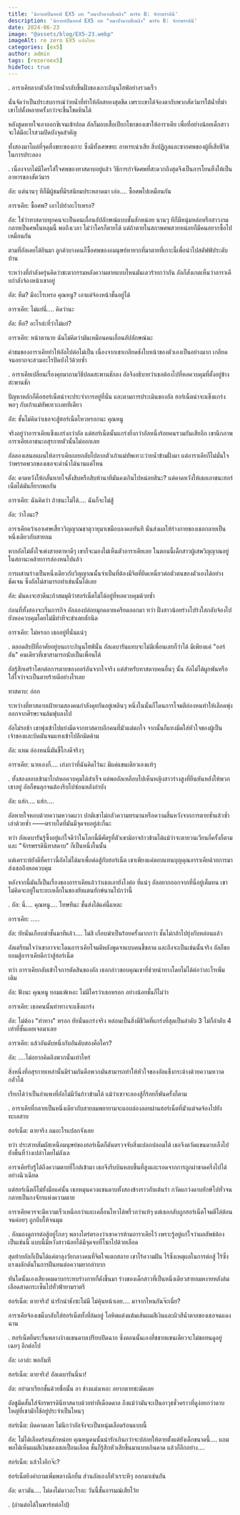 ```yaml
---
title: 'นิยายสปินออฟ EX5 บท "หมาป่าดาบสีเพลิง" พาร์ท 8: จักรพรรดินี'
description: 'นิยายสปินออฟ EX5 บท "หมาป่าดาบสีเพลิง" พาร์ท 8: จักรพรรดินี'
date: 2024-06-23
image: "@assets/blog/EX5-23.webp"
imageAlt: re zero EX5 แปลไทย
categories: [ex5]
author: admin
tags: [rezeroex5]
hideToc: true
---
```

.
อาราเคียลากตัวอัลว่ายน้ำกลับขึ้นฝั่งของเกาะกินุนไฮฟ์อย่างรวดเร็ว

นั่นจัดว่าเป็นประสบการณ์ว่ายน้ำที่ทำให้อัลสยองสุดขีด เพราะเขาได้จ้องตากับพวกสัตว์มารใต้น้ำที่ฆ่าเขาไปตั้งหลายครั้งกว่าจะขึ้นโขดหินได้

หลังสูดหายใจเอาออกซิเจนเข้าปอด อัลก็มอบเสื้อเปียกโชกของเขาให้อาราเคีย เพื่อที่อย่างน้อยเด็กสาวจะได้มีอะไรสวมปิดบังจุดสำคัญ

ทั้งสองมาโผล่ที่จุดทิ้งขยะของเกาะ ซึ่งมีทั้งเศษขยะ อาหารเน่าเสีย สิ่งปฏิกูลและซากศพของผู้ที่เสียชีวิตในการประลอง

.
เนื่องจากไม่มีใครใส่ใจศพของทาสดาบอยู่แล้ว วิธีการกำจัดศพที่สะดวกถึงสุดจึงเป็นการโยนทิ้งให้เป็นอาหารของสัตว์มาร

อัล: แต่นานๆ ทีก็มีผู้ชมที่มีรสนิยมประหลาดมา เอ่อ.... ซื้อศพไปเหมือนกัน

อาราเคีย: ซื้อศพ? เอาไปทำอะไรเหรอ?

อัล: ใช่ว่าทาสดาบทุกคนจะเป็นคนเถื่อนอัปลักษณ์แบบชั้นสักหน่อย นานๆ ทีก็มีหนุ่มหล่อหรือสาวงามกลายเป็นศพในหลุมนี้ พอถึงเวลา ไม่ว่าใครก็ตายได้ แต่ถ้าตายในสภาพศพสวยหน่อยก็มีคนอยากซื้อไปเหมือนกัน

ตามที่อัลเคยได้ยินมา ลูกค้าบางคนก็ซื้อศพของอมนุษย์หายากที่มาตายที่เกาะนี้เพื่อนำไปสตัฟฟ์ประดับบ้าน

ระหว่างที่กำลังครุ่นคิดว่าชะตากรรมหลังความตายแบบไหนมันเลวร้ายกว่ากัน อัลก็สังเกตเห็นว่าอาราเคียกำลังจ้องหน้าเขาอยู่

อัล: หืม? มีอะไรเหรอ คุณหนู? เอาแต่จ้องหน้าชั้นอยู่ได้

อาราเคีย: ไม่แย่นี่.... คิดว่านะ

อัล: หือ? อะไรล่ะที่ว่าไม่แย่?

อาราเคีย: หน้าตานาย ฉันไม่คิดว่ามันเหมือนคนเถื่อนอัปลักษณ์นะ

คำชมของอาราเคียทำให้อัลไปต่อไม่เป็น เนื่องจากเขาเกลียดชังใบหน้าของตัวเองเป็นอย่างมาก เกลียดจนอยากจะสวมอะไรปิดบังไว้ด้วยซ้ำ

.
อาราเคียเปลี่ยนเรื่องคุยมาถามวิธีปลดสะพานชักลง อัลจึงอธิบายว่าเธอต้องไปที่หอควบคุมที่ตั้งอยู่ข้างสะพานชัก

ปัญหาหลักก็คือฮอร์เน็ตน่าจะประจำการอยู่ที่นั่น และตามการประเมินของอัล ฮอร์เน็ตน่าจะแข็งแกร่งพอๆ กับเก้าแม่ทัพเทวะเลยทีเดียว

อัล: ชั้นไม่คิดว่าเธอจะสู้ฮอร์เน็ตไหวหรอกนะ คุณหนู

จริงอยู่ว่าอาราเคียแข็งแกร่งกว่าอัล แต่ฮอร์เน็ตนั้นแกร่งยิ่งกว่าอัลหนึ่งร้อยคนรวมกันเสียอีก เขานึกภาพอาราเคียเอาชนะอสุรกายตัวนั้นไม่ออกเลย

อัลลองเสนอแผนให้อาราเคียถอยกลับไปลากตัวเก้าแม่ทัพเทวะว่ายน้ำข้ามฝั่งมา แต่อาราเคียก็ไม่มั่นใจว่าพรรคพวกของเธอจะดำน้ำได้นานแค่ไหน

อัล: คาดหวังให้กลั้นหายใจตั้งสิบหรือสิบห้านาทีมันคงเกินไปหน่อยสินะ? แต่คาดหวังให้เธอเอาชนะฮอร์เน็ตได้มันก็ยากพอกัน

อาราเคีย: ฉันคิดว่า ถ้าชนะไม่ได้.... ฉันก็จะไม่สู้

อัล: ว่าไงนะ?

อาราเคียคว้าเอาเศษเสี้ยววิญญาณธาตุวายุมาเขมือบลงคอทันที นั่นส่งผลให้ร่างกายของเธอกลายเป็นหนึ่งเดียวกับสายลม

หากอัลไม่ตั้งใจเพ่งสายตาหาดีๆ เขาก็จะมองไม่เห็นตัวอาราเคียเลย ในตอนนี้เด็กสาวผู้เสพวิญญาณอยู่ในสถานะคล้ายการล่องหนไปแล้ว

การผสานร่างเป็นหนึ่งเดียวกับวิญญาณนั้นจำเป็นที่ต้องมีจิตที่ยึดเหนี่ยวต่อตัวตนของตัวเองได้อย่างชัดเจน ซึ่งอัลไม่สามารถทำเช่นนั้นได้เลย

อัล: มันคงจะฮาดีนะถ้าสมมุติว่าฮอร์เน็ตไม่ได้อยู่ที่หอควบคุมด้วยซ้ำ

ก่อนที่ทั้งสองจะเริ่มภารกิจ อัลลองปล่อยมุกคลายเครียดออกมา ทว่า ฝั่งสาวน้อยร่างโปร่งใสกลับจ้องไปยังหอควบคุมโดยไม่มีท่าทีจะขำเลยสักนิด

อาราเคีย: ไม่หรอก เธออยู่ที่นั่นแน่ๆ

.
ตลอดสิบปีที่อาศัยอยู่บนเกาะกินุนไฮฟ์นั้น อัลเดบารันแทบจะไม่มีเพื่อนเลยก็ว่าได้ มีเพียงแค่ "ออร์ลัน" คนเดียวที่เขาสามารถนับเป็นเพื่อนได้

อัลรู้สึกเศร้าโศกต่อการตายของออร์ลันจากใจจริง แต่สำหรับทาสดาบคนอื่นๆ นั้น อัลไม่ได้ผูกพันหรือใส่ใจว่าจะเป็นตายร้ายดีอย่างไรเลย

ทาสดาบ: อ่อก

ระหว่างที่ทาสดาบเฝ้ายามสองคนกำลังคุยกันอยู่เพลินๆ หนึ่งในนั้นก็โดนการโจมตีล่องหนทำให้เลือดพุ่งออกจากศีรษะจนล้มฟุบลงไป

อัลไม่รอช้า เขาพุ่งเข้าไปแย่งมีดจากทาสดาบอีกคนที่มัวแต่ตกใจ จากนั้นก็แทงมีดใส่หัวใจของผู้เป็นเจ้าของและบิดมันจนแทงเข้าไปลึกมิดด้าม

อัล: แหม ล่องหนนี่มันขี้โกงดีจริงๆ

อาราเคีย: นายเองก็.... เก่งกว่าที่ฉันคิดไว้นะ มีแค่แขนเดียวเองแท้ๆ

.
ทั้งสองลอบเข้ามาใกล้หอควบคุมได้สำเร็จ แต่พออัลเหลือบไปเห็นหญิงสาวร่างสูงที่ยืนหันหลังให้พวกเขาอยู่ อัลก็ขนลุกจนต้องรีบไปซ่อนหลังกำบัง

อัล: แฮ่ก.... แฮ่ก....

อัลหายใจหอบด้วยความหวาดผวา ปกติเขาไม่กลัวความทรมานหรือความสิ้นหวังจากการตายซ้ำแล้วซ้ำเล่าด้วยซ้ำ ――ตราบใดที่มันมีจุดจบอยู่ล่ะก็นะ

ทว่า อัลเดบารันรู้ซึ้งอยู่แก่ใจดีว่าในโลกนี้มีศัตรูที่ตัวเขามิอาจก้าวข้ามได้แม้ว่าจะตายวนเวียนกี่ครั้งก็ตาม และ "จักรพรรดินีทาสดาบ" ก็เป็นหนึ่งในนั้น

แต่เคราะห์ยังดีที่คราวนี้อัลไม่ได้มาเพื่อต่อสู้กับฮอร์เน็ต เขาเพียงแค่ตอบแทนบุญคุณอาราเคียด้วยการมาส่งเธอถึงหอควบคุม

หลังจากนี้มันก็เป็นเรื่องของอาราเคียแล้วว่าเธอเอายังไงต่อ ที่แน่ๆ อัลอยากออกจากที่นี่อยู่เต็มทน เขาไม่คิดจะอยู่ในระยะเหล็กในของยัยแตนยักษ์นานไปกว่านี้

.
อัล: นี่.... คุณหนู.... โทษทีนะ ชั้นส่งได้แค่นี้แหละ

อาราเคีย: .....

อัล: ยัยนั่นเกือบฆ่าชั้นมาทีแล้ว.... ไม่สิ เกือบฆ่าเป็นร้อยครั้งมากกว่า ชั้นไม่กล้าไปยุ่งกับหล่อนแล้ว

อัลเตรียมใจว่าเขาอาจจะโดนอาราเคียโจมตีหลังพูดจาแบบคนขี้ขลาด และถึงจะเป็นเช่นนั้นจริง อัลก็ขอยอมสู้อาราเคียดีกว่าสู้ฮอร์เน็ต

ทว่า อาราเคียกลับเข้าใจการตัดสินของอัล เธอกล่าวขอบคุณเขาที่ช่วยนำทางโดยไม่ได้ต่อว่าอะไรเพิ่มเติม

อัล: ฟังนะ คุณหนู ยอมแพ้เหอะ ไม่มีใครว่าเธอหรอก อย่างน้อยชั้นก็ไม่ว่า

อาราเคีย: เธอคนนั้นท่าทางจะแข็งแกร่ง

อัล: ไม่ต้อง "ท่าทาง" หรอก ยัยนั่นแกร่งจริง หล่อนเป็นสิ่งมีชีวิตที่แกร่งที่สุดเป็นลำดับ 3 ไม่ก็ลำดับ 4 เท่าที่ชั้นเคยเจอมาเลย

อาราเคีย: แล้วอันดับหนึ่งกับอันดับสองคือใคร?

อัล: ....ไม่อยากคิดถึงพวกนั้นเท่าไหร่

สิ่งหนึ่งที่อสุรกายเหล่านั้นมีร่วมกันคือพวกมันสามารถทำให้หัวใจของอัลแข็งกระด้างด้วยความหวาดกลัวได้

เรียกได้ว่าเป็นกำแพงที่อัลไม่มีวันก้าวข้ามได้ แม้ว่าเขาจะลองสู้กี่ร้อยกี่พันครั้งก็ตาม

.
อาราเคียที่กลายเป็นหนึ่งเดียวกับสายลมพยายามจะแอบล่องลอยผ่านฮอร์เน็ตที่มัวแต่จดจ้องไปยังทะเลสาบ

ฮอร์เน็ต: ตายจริง ลมอะไรแปลกจังเลย

ทว่า ประสาทสัมผัสเหนือมนุษย์ของฮอร์เน็ตก็ดันตรวจจับสิ่งแปลกปลอมได้ เธอจึงตวัดแขนดาบเล็งไปยังพื้นที่ว่างเปล่าโดยไม่ลังเล

อาราเคียรับรู้ได้ถึงความตายที่ใกล้เข้ามา เธอจึงรีบบินหลบขึ้นที่สูงและรอดจากการถูกผ่าขาดครึ่งไปได้อย่างฉิวเฉียด

แต่ฮอร์เน็ตก็ไม่ยั้งมือแค่นั้น เธอหมุนควงแขนดาบทั้งสองข้างราวกับเต้นรำ กวัดแกว่งดาบยักษ์ไปทั่วจนกลายเป็นกงจักรแห่งความตาย

อาราเคียควรจะมีความเร็วเหนือกว่าและเคลื่อนไหวได้พริ้วกว่าแท้ๆ แต่เธอกลับถูกฮอร์เน็ตโจมตีไล่ต้อนจนค่อยๆ ถูกบีบให้จนมุม

.
อัลมองดูการต่อสู้อยู่ไกลๆ พลางไตร่ตรองว่าเขาควรห้ามอาราเคียไว้ เพราะรู้อยู่แก่ใจว่าผลลัพธ์ต้องเป็นเช่นนี้ แบบนี้มีหวังสาวน้อยได้มีจุดจบที่โชกไปด้วยเลือด

สุดท้ายอัลก็เป็นได้แค่ตาลุงวัยกลางคนที่จิตใจแตกสลาย เขาไร้ความฝัน ไร้ซึ่งเหตุผลในการต่อสู้ ไร้ซึ่งแรงผลักดันในการฝืนทนต่อความยากลำบาก

ทันใดนั้นเองเสียงคมดาบกระทบร่างกายก็ดังขึ้นมา ร่างของเด็กสาวที่เป็นหนึ่งเดียวสายลมหงายหลังล้ม เลือดสาดกระเซ็นไปทั่วฟ้ายามราตรี

ฮอร์เน็ต: ตายจริง! น่ารักน่าชังซะไม่มี ไม่คุ้นหน้าเลย.... มาจากไหนกันจ๊ะเนี่ย?

อาราเคียจ้องเขม็งกลับใส่ฮอร์เน็ตทั้งที่ล้มอยู่ โลหิตแต่งแต้มเส้นผมสีเงินและผิวสีน้ำตาลของเธอจนแดงฉาน

.
ฮอร์เน็ตยิ้มระรื่นพลางง้างแขนดาบเปรียบปิดฉาก ซึ่งตอนนั้นเองที่ชชายแขนเดียวจะไม่ขอทนดูอยู่เฉยๆ อีกต่อไป

อัล: เอาล่ะ พอกันที

ฮอร์เน็ต: ตายจริง! อัลเดบารันนี่นา!

อัล: อย่ามาเรียกชั้นด้วยชื่อนั้น อา ช่างแม่งเหอะ อยากตายชะมัดเลย

อัลชูมีดสั้นใส่จักรพรรดินีทาสดาบด้วยท่าทีเดือดดาล ถึงแม้ว่ามันจะเป็นอาวุธชั่วคราวที่ดูง่อยกว่าดาบใหญ่ที่เขามักใช้อยู่ประจำเป็นไหนๆ

ฮอร์เน็ต: ผิดคาดเลย ไม่นึกว่าอัลจังจะเป็นหนุ่มเลือดร้อนแบบนี้

อัล: ไม่ได้เลือดร้อนสักหน่อย คุณหนูคนนั้นน่ารักเกินกว่าจะปล่อยให้ตายตั้งแต่ยังเด็กขนาดนี้.... แถมพอได้เห็นผมสีเงินของเธอเปื้อนเลือด ชั้นก็รู้สึกหัวเสียขึ้นมาแบบเกินคาด แล้วก็อีกอย่าง....

ฮอร์เน็ต: แล้วไงอีกจ๊ะ?

ฮอร์เน็ตยิงคำถามเพิ่มพลางฉีกยิ้ม ส่วนอัลเองก็หัวเราะหึๆ ออกมาเช่นกัน

อัล: ดาวมัน.... ไม่ดงไม่ดาวอะไรละ วันนี้ชั้นอารมณ์เสียโว้ย

.
(อ่านต่อได้ในพาร์ทต่อไป)